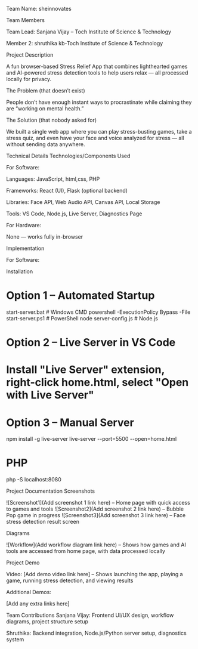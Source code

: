 Team Name: sheinnovates

Team Members

Team Lead: Sanjana Vijay – Toch Institute of Science & Technology

Member 2: shruthika kb-Toch Institute of Science & Technology

Project Description

A fun browser-based Stress Relief App that combines lighthearted games and AI-powered stress detection tools to help users relax — all processed locally for privacy.

The Problem (that doesn’t exist)

People don’t have enough instant ways to procrastinate while claiming they are “working on mental health.”

The Solution (that nobody asked for)

We built a single web app where you can play stress-busting games, take a stress quiz, and even have your face and voice analyzed for stress — all without sending data anywhere.

Technical Details
Technologies/Components Used

For Software:

Languages: JavaScript, html,css, PHP

Frameworks: React (UI), Flask (optional backend)

Libraries: Face API, Web Audio API, Canvas API, Local Storage

Tools: VS Code, Node.js, Live Server, Diagnostics Page

For Hardware:

None — works fully in-browser

Implementation

For Software:

Installation
# Option 1 – Automated Startup
start-server.bat                   # Windows CMD
powershell -ExecutionPolicy Bypass -File start-server.ps1  # PowerShell
node server-config.js              # Node.js

# Option 2 – Live Server in VS Code
# Install "Live Server" extension, right-click home.html, select "Open with Live Server"

# Option 3 – Manual Server
npm install -g live-server
live-server --port=5500 --open=home.html

# PHP
php -S localhost:8080

Project Documentation
Screenshots

![Screenshot1](Add screenshot 1 link here) – Home page with quick access to games and tools
![Screenshot2](Add screenshot 2 link here) – Bubble Pop game in progress
![Screenshot3](Add screenshot 3 link here) – Face stress detection result screen

Diagrams

![Workflow](Add workflow diagram link here) – Shows how games and AI tools are accessed from home page, with data processed locally

Project Demo

Video: [Add demo video link here] – Shows launching the app, playing a game, running stress detection, and viewing results

Additional Demos:

[Add any extra links here]

Team Contributions
Sanjana Vijay: Frontend UI/UX design, workflow diagrams, project structure setup

Shruthika: Backend integration, Node.js/Python server setup, diagnostics system




